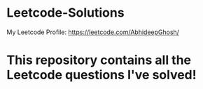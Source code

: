 # Leetcode-Solutions
My Leetcode Profile: https://leetcode.com/AbhideepGhosh/
# This repository contains all the Leetcode questions I've solved!
